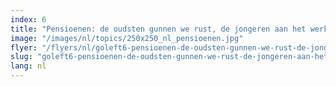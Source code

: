 ```yaml
---
index: 6
title: "Pensioenen: de oudsten gunnen we rust, de jongeren aan het werk"
image: "/images/nl/topics/250x250_nl_pensioenen.jpg"
flyer: "/flyers/nl/goleft6-pensioenen-de-oudsten-gunnen-we-rust-de-jongeren-aan-het-werk.pdf"
slug: "goleft6-pensioenen-de-oudsten-gunnen-we-rust-de-jongeren-aan-het-werk"
lang: nl
---
```

